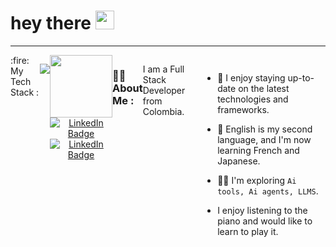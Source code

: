 <h1>
  hey there
  <img src="https://media.giphy.com/media/hvRJCLFzcasrR4ia7z/giphy.gif" width="30px"/>
</h1>

---

<!---
### :fire: My Stats :

<div  style="display: flex; flex; flex-direction: row;">
<img width="47%" src="https://awesome-github-stats.azurewebsites.net/user-stats/Mehr-o-maah?cardType=level&theme=radical" />
[![Top Langs](https://github-readme-stats.vercel.app/api/top-langs/?username=Mehr-o-maah&layout=compact)]
</div>
-->

<div  style="display: flex; flex-direction: row;">
 <!---
<img  src="https://img.shields.io/badge/JavaScript-323330?style=for-the-badge&logo=javascript&logoColor=F7DF1E" />
<img  src="https://img.shields.io/badge/CSS3-1572B6?style=for-the-badge&logo=css3&logoColor=white" />
-->
 :fire: My Tech Stack :
<p align="center">
  <a href="https://skillicons.dev">
    <img src="https://skillicons.dev/icons?i=javascript,ts,css,scss,htmx,react,redux,jest,postgres,graphql,nodejs,go,docker" />
  </a>
</p>
  <!---
<img align="right" src="https://img.shields.io/badge/React-20232A?style=for-the-badge&logo=react&logoColor=61DAFB" />
-->
<div id="social" align="center">
  <img src="https://media.giphy.com/media/7NoNw4pMNTvgc/giphy.gif" width="100"/>

 <div id="badges">
  <a href="https://www.linkedin.com/in/jeison-albeiro-martinez-barreto-b93162a4/">
    <img src="https://img.shields.io/badge/LinkedIn-blue?style=for-the-badge&logo=linkedin&logoColor=white" alt="LinkedIn Badge"/>
  </a>
  <a href="https://www.codewars.com/users/jeison-MB">
    <img src="https://img.shields.io/badge/Codewars-B1361E?style=for-the-badge&logo=Codewars&logoColor=white" alt="LinkedIn Badge"/>
  </a>
</div>
  <img src="https://komarev.com/ghpvc/?username=Mehr-o-maah&style=flat-square&color=blue" alt=""/>
</div>

---

### 👨‍💻 About Me :
I am a Full Stack Developer from Colombia.

- :telescope: I enjoy staying up-to-date on the latest technologies and frameworks.
  
- :seedling: English is my second language, and I'm now learning French and Japanese.

- 👨‍💻 I'm exploring `Ai tools, Ai agents, LLMS`.

- I enjoy listening to the piano and would like to learn to play it.


<!---
TODO: 
📌make a section about the languages and tecnologies I'm learning next, use round svg imgs

Linkedin
<img align="left" src="https://img.shields.io/badge/LinkedIn-0077B5?style=for-the-badge&logo=linkedin&logoColor=white" />

Languages
https://img.shields.io/badge/TypeScript-007ACC?style=for-the-badge&logo=typescript&logoColor=white
https://img.shields.io/badge/Kotlin-0095D5?&style=for-the-badge&logo=kotlin&logoColor=white
-->
